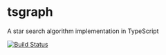 # tsgraph

A star search algorithm implementation in TypeScript

[![Build Status](https://travis-ci.org/kei-g/tsgraph.svg?branch=master)](https://travis-ci.org/github/kei-g/tsgraph)
